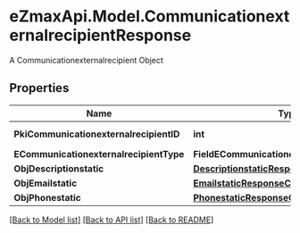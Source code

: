 # eZmaxApi.Model.CommunicationexternalrecipientResponse
A Communicationexternalrecipient Object

## Properties

Name | Type | Description | Notes
------------ | ------------- | ------------- | -------------
**PkiCommunicationexternalrecipientID** | **int** | The unique ID of the Communicationexternalrecipient | 
**ECommunicationexternalrecipientType** | **FieldECommunicationexternalrecipientType** |  | 
**ObjDescriptionstatic** | [**DescriptionstaticResponseCompound**](DescriptionstaticResponseCompound.md) |  | 
**ObjEmailstatic** | [**EmailstaticResponseCompound**](EmailstaticResponseCompound.md) |  | [optional] 
**ObjPhonestatic** | [**PhonestaticResponseCompound**](PhonestaticResponseCompound.md) |  | [optional] 

[[Back to Model list]](../README.md#documentation-for-models) [[Back to API list]](../README.md#documentation-for-api-endpoints) [[Back to README]](../README.md)

